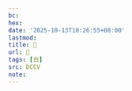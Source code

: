 ```yaml
---
bc:
hex:
date: '2025-10-13T10:26:55+08:00'
lastmod:
title: 􀶛
url: 􀶛
tags: [白]
src: DCCV
note:
---
```

